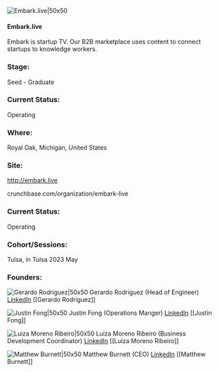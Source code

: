 

![Embark.live|50x50](http://apimg.techstars.com/sf/accounts/logo/Logo_da508a5556cc4665d96a10400.jpeg)

#### Embark.live
Embark is startup TV. Our B2B marketplace uses content to connect startups to knowledge workers.

### Stage: 
Seed - Graduate 

### Current Status: 
Operating

### Where:
Royal Oak, Michigan, United States

### Site:
http://embark.live



crunchbase.com/organization/embark-live

### Current Status: 
Operating

### Cohort/Sessions: 
Tulsa, in Tulsa 2023 May

### Founders: 

![Gerardo Rodriguez|50x50]() Gerardo Rodriguez (Head of Engineer) [LinkedIn](https://linkedin.com/in/gerardo-rodriguez-362550b9) [[Gerardo Rodriguez]]

![Justin Fong|50x50]() Justin Fong (Operations Manger) [LinkedIn](https://linkedin.com/in/jfong913) [[Justin Fong]]

![Luiza Moreno Ribeiro|50x50]() Luiza Moreno Ribeiro (Business Development Coordinator) [LinkedIn](https://linkedin.com/in/luiza-moreno) [[Luiza Moreno Ribeiro]]

![Matthew Burnett|50x50]() Matthew Burnett (CEO) [LinkedIn](https://linkedin.com/in/makermatthew) [[Matthew Burnett]]


